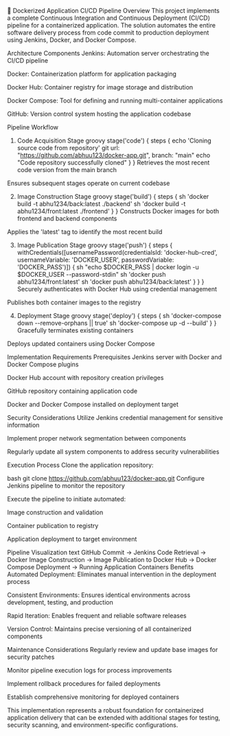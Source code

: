 🚀 Dockerized Application CI/CD Pipeline
Overview
This project implements a complete Continuous Integration and Continuous Deployment (CI/CD) pipeline for a containerized application. The solution automates the entire software delivery process from code commit to production deployment using Jenkins, Docker, and Docker Compose.

Architecture Components
Jenkins: Automation server orchestrating the CI/CD pipeline

Docker: Containerization platform for application packaging

Docker Hub: Container registry for image storage and distribution

Docker Compose: Tool for defining and running multi-container applications

GitHub: Version control system hosting the application codebase

Pipeline Workflow
1. Code Acquisition Stage
groovy
stage('code') {
    steps {
        echo 'Cloning source code from repository'
        git url: "https://github.com/abhuu123/docker-app.git", branch: "main"
        echo "Code repository successfully cloned"
    }
}
Retrieves the most recent code version from the main branch

Ensures subsequent stages operate on current codebase

2. Image Construction Stage
groovy
stage('build') {
    steps {
        sh 'docker build -t abhu1234/back:latest ./backend'
        sh 'docker build -t abhu1234/front:latest ./frontend'
    }
}
Constructs Docker images for both frontend and backend components

Applies the 'latest' tag to identify the most recent build

3. Image Publication Stage
groovy
stage('push') {
    steps {
        withCredentials([usernamePassword(credentialsId: 'docker-hub-cred', usernameVariable: 'DOCKER_USER', passwordVariable: 'DOCKER_PASS')]) {
            sh "echo $DOCKER_PASS | docker login -u $DOCKER_USER --password-stdin"
            sh 'docker push abhu1234/front:latest'
            sh 'docker push abhu1234/back:latest'
        }
    }
}
Securely authenticates with Docker Hub using credential management

Publishes both container images to the registry

4. Deployment Stage
groovy
stage('deploy') {
    steps {
        sh 'docker-compose down --remove-orphans || true'
        sh 'docker-compose up -d --build'
    }
}
Gracefully terminates existing containers

Deploys updated containers using Docker Compose

Implementation Requirements
Prerequisites
Jenkins server with Docker and Docker Compose plugins

Docker Hub account with repository creation privileges

GitHub repository containing application code

Docker and Docker Compose installed on deployment target

Security Considerations
Utilize Jenkins credential management for sensitive information

Implement proper network segmentation between components

Regularly update all system components to address security vulnerabilities

Execution Process
Clone the application repository:

bash
git clone https://github.com/abhuu123/docker-app.git
Configure Jenkins pipeline to monitor the repository

Execute the pipeline to initiate automated:

Image construction and validation

Container publication to registry

Application deployment to target environment

Pipeline Visualization
text
GitHub Commit → Jenkins Code Retrieval → Docker Image Construction → 
Image Publication to Docker Hub → Docker Compose Deployment → 
Running Application Containers
Benefits
Automated Deployment: Eliminates manual intervention in the deployment process

Consistent Environments: Ensures identical environments across development, testing, and production

Rapid Iteration: Enables frequent and reliable software releases

Version Control: Maintains precise versioning of all containerized components

Maintenance Considerations
Regularly review and update base images for security patches

Monitor pipeline execution logs for process improvements

Implement rollback procedures for failed deployments

Establish comprehensive monitoring for deployed containers

This implementation represents a robust foundation for containerized application delivery that can be extended with additional stages for testing, security scanning, and environment-specific configurations.

